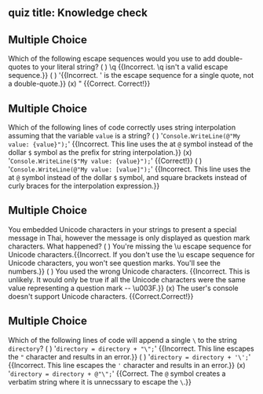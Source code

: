 ## quiz title: Knowledge check

## Multiple Choice

Which of the following escape sequences would you use to add double-quotes to your literal string?
( ) \q {{Incorrect. \q isn't a valid escape sequence.}}
( ) \'{{Incorrect. \' is the escape sequence for a single quote, not a double-quote.}}
(x) \" {{Correct. Correct!}}

## Multiple Choice

Which of the following lines of code correctly uses string interpolation assuming that the variable `value` is a string?
( ) '`Console.WriteLine(@"My value: {value}");`' {{Incorrect. This line uses the at `@` symbol instead of the dollar `$` symbol as the prefix for string interpolation.}}
(x) '`Console.WriteLine($"My value: {value}");`' {{Correct!}}
( ) '`Console.WriteLine(@"My value: [value]");`' {{Incorrect. This line uses the at `@` symbol instead of the dollar `$` symbol, and square brackets instead of curly braces for the interpolation expression.}}

## Multiple Choice

You embedded Unicode characters in your strings to present a special message in Thai, however the message is only displayed as question mark characters.  What happened?
( ) You're missing the \u escape sequence for Unicode characters.{{Incorrect. If you don't use the \u escape sequence for Unicode characters, you won't see question marks.  You'll see the numbers.}}
( ) You used the wrong Unicode characters. {{Incorrect. This is unlikely.  It would only be true if all the Unicode characters were the same value representing a question mark -- \u003F.}}
(x) The user's console doesn't support Unicode characters. {{Correct.Correct!}}

## Multiple Choice

Which of the following lines of code will append a single `\` to the string `directory`?
( ) '`directory = directory + "\";`' {{Incorrect. This line escapes the `"` character and results in an error.}}
( ) '`directory = directory + '\';`' {{Incorrect. This line escapes the `'` character and results in an error.}}
(x) '`directory = directory + @"\";`' {{Correct. The `@` symbol creates a verbatim string where it is unnecssary to escape the `\`.}}